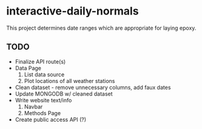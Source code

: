 # interactive-daily-normals
This project determines date ranges which are appropriate for laying epoxy.

## TODO
* Finalize API route(s)
* Data Page
    1. List data source
    2. Plot locations of all weather stations
* Clean dataset - remove unnecessary columns, add faux dates
* Update MONGODB w/ cleaned dataset
* Write website text/info
    1. Navbar
    2. Methods Page
* Create public access API (?)
